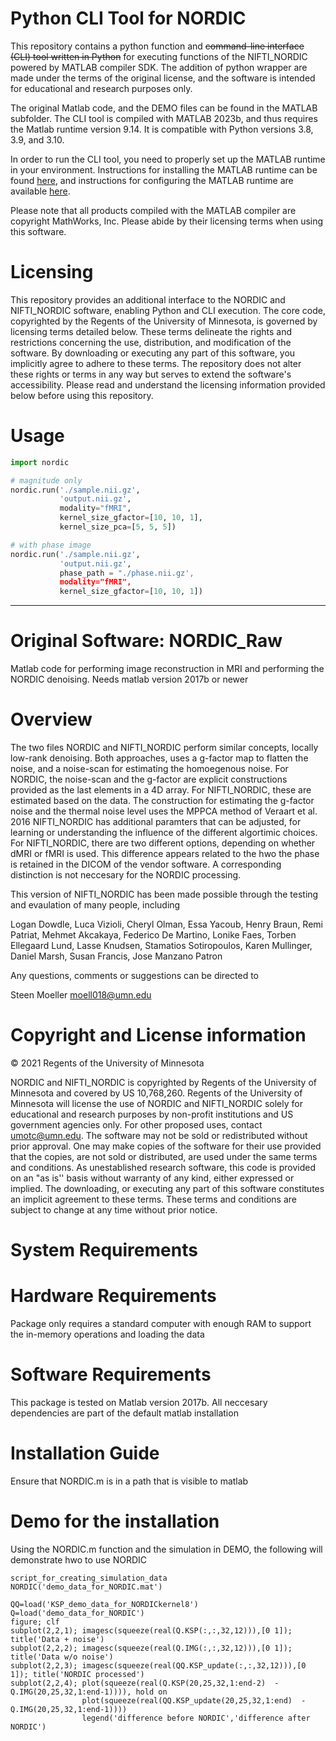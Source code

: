 # Python CLI Tool for NORDIC

This repository contains a python function and ~~command-line interface (CLI) tool written in Python~~ for executing functions of the NIFTI_NORDIC powered by MATLAB compiler SDK. The addition of python wrapper are made under the terms of the original license, and the software is intended for educational and research purposes only.

The original Matlab code, and the DEMO files can be found in the MATLAB subfolder. The CLI tool is compiled with MATLAB 2023b, and thus requires the Matlab runtime version 9.14. It is compatible with Python versions 3.8, 3.9, and 3.10.

In order to run the CLI tool, you need to properly set up the MATLAB runtime in your environment. Instructions for installing the MATLAB runtime can be found [here](https://www.mathworks.com/help/compiler/install-the-matlab-runtime.html), and instructions for configuring the MATLAB runtime are available [here](https://www.mathworks.com/help/compiler/mcr-path-settings-for-run-time-deployment.html).

Please note that all products compiled with the MATLAB compiler are copyright MathWorks, Inc. Please abide by their licensing terms when using this software.

# Licensing

This repository provides an additional interface to the NORDIC and NIFTI_NORDIC software, enabling Python and CLI execution. The core code, copyrighted by the Regents of the University of Minnesota, is governed by licensing terms detailed below. These terms delineate the rights and restrictions concerning the use, distribution, and modification of the software. By downloading or executing any part of this software, you implicitly agree to adhere to these terms. The repository does not alter these rights or terms in any way but serves to extend the software's accessibility. Please read and understand the licensing information provided below before using this repository.

# Usage
```python
import nordic

# magnitude only
nordic.run('./sample.nii.gz', 
           'output.nii.gz',
           modality="fMRI",
           kernel_size_gfactor=[10, 10, 1],
           kernel_size_pca=[5, 5, 5])

# with phase image
nordic.run('./sample.nii.gz',
           'output.nii.gz',
           phase_path = "./phase.nii.gz',
           modality="fMRI",
           kernel_size_gfactor=[10, 10, 1])
```

---

# Original Software: NORDIC_Raw
Matlab code for performing image reconstruction in MRI and performing the NORDIC denoising.
Needs matlab version 2017b or newer

# Overview
The two files NORDIC and NIFTI_NORDIC perform similar concepts, locally low-rank denoising.
Both approaches, uses a g-factor map to flatten the noise, and a noise-scan for estimating the homoegenous noise.
For NORDIC, the noise-scan and the g-factor are explicit constructions provided as the last elements in a 4D array.
For NIFTI_NORDIC, these are estimated based on the data. The construction for estimating the g-factor noise and the thermal noise level
uses the MPPCA method of Veraart et al. 2016
NIFTI_NORDIC has additional paramters that can be adjusted, for learning or understanding the influence of the different algortimic choices.
For NIFTI_NORDIC, there are two different options, depending on whether dMRI or fMRI is used. 
This difference appears related to the hwo the phase is retained in the DICOM of the vendor software. A corresponding distinction is not neccesary for the NORDIC processing.

This version of NIFTI_NORDIC has been made possible through the testing and evaulation of many people, including


Logan Dowdle,
Luca Vizioli,
Cheryl Olman,
Essa Yacoub,
Henry Braun,
Remi Patriat,
Mehmet Akcakaya,
Federico De Martino,
Lonike Faes,
Torben Ellegaard Lund,
Lasse Knudsen,
Stamatios Sotiropoulos,
Karen Mullinger,
Daniel Marsh,
Susan Francis,
Jose Manzano Patron


Any questions, comments or suggestions can be directed to

Steen Moeller
moell018@umn.edu

# Copyright and License information

© 2021 Regents of the University of Minnesota

NORDIC and NIFTI_NORDIC is copyrighted by Regents of the University of Minnesota and covered by US 10,768,260. Regents of the University of Minnesota will license the use of NORDIC and NIFTI_NORDIC solely for educational and research purposes by non-profit institutions and US government agencies only. For other proposed uses, contact umotc@umn.edu. The software may not be sold or redistributed without prior approval. One may make copies of the software for their use provided that the copies, are not sold or distributed, are used under the same terms and conditions. As unestablished research software, this code is provided on an "as is'' basis without warranty of any kind, either expressed or implied. The downloading, or executing any part of this software constitutes an implicit agreement to these terms. These terms and conditions are subject to change at any time without prior notice.

# System Requirements
# Hardware Requirements
Package only requires a standard computer with enough RAM to support the in-memory operations and loading the data
# Software Requirements
 This package is tested on Matlab version 2017b. All neccesary dependencies are part of the default matlab installation
# Installation Guide
 Ensure that NORDIC.m is in a path that is visible to matlab
# Demo for the installation
   Using the NORDIC.m function and the simulation in DEMO, the following will demonstrate hwo to use NORDIC

    script_for_creating_simulation_data
    NORDIC('demo_data_for_NORDIC.mat')
    
    QQ=load('KSP_demo_data_for_NORDICkernel8')
    Q=load('demo_data_for_NORDIC') 
    figure; clf
    subplot(2,2,1); imagesc(squeeze(real(Q.KSP(:,:,32,12))),[0 1]); title('Data + noise')
    subplot(2,2,2); imagesc(squeeze(real(Q.IMG(:,:,32,12))),[0 1]); title('Data w/o noise')
    subplot(2,2,3); imagesc(squeeze(real(QQ.KSP_update(:,:,32,12))),[0 1]); title('NORDIC processed')
    subplot(2,2,4); plot(squeeze(real(Q.KSP(20,25,32,1:end-2)  -   Q.IMG(20,25,32,1:end-1)))), hold on
                    plot(squeeze(real(QQ.KSP_update(20,25,32,1:end)  -   Q.IMG(20,25,32,1:end-1))))
                    legend('difference before NORDIC','difference after NORDIC')

 



